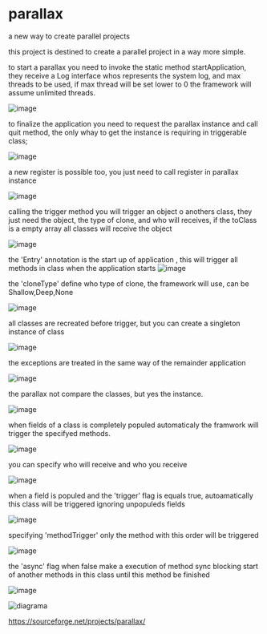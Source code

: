 # parallax
a new way to create parallel projects

this project is destined to create a parallel project in a way more simple.


to start a parallax you need to invoke the static method startApplication, they receive a Log interface whos represents the system log, and max threads to be used, if max thread will be set lower to 0 the framework will assume unlimited threads.

![image](https://user-images.githubusercontent.com/67382564/186215265-221ac41e-c158-4015-9fb8-ba199b569145.png)

to finalize the application you need to request the parallax instance and call quit method, the only whay to get the instance is requiring in triggerable class;

![image](https://user-images.githubusercontent.com/67382564/186216573-5b42cddb-c307-4a6e-9b0d-1d6ae51d1afa.png)

a new register is possible too, you just need to call register in parallax instance

![image](https://user-images.githubusercontent.com/67382564/186217467-150c128b-033f-42ee-a152-7632aba8e8c8.png)

calling the trigger method you will trigger an object o anothers class, they just need the object, the type of clone, and who will receives, if the toClass is a empty array all classes will receive the object

![image](https://user-images.githubusercontent.com/67382564/186218468-8ded174f-b05e-4116-8934-4de472a5d830.png)


the 'Entry' annotation  is the start up of application , this will trigger all methods in class when the application starts
![image](https://user-images.githubusercontent.com/67382564/186214369-584f50c9-a4d2-4a78-ad99-625587150c19.png)


the 'cloneType' define who type of clone, the framework will use, can be Shallow,Deep,None

![image](https://user-images.githubusercontent.com/67382564/186212867-cad16b22-d011-4117-8536-b1de980498b1.png)

all classes are recreated before trigger, but you can create a singleton instance of class

![image](https://user-images.githubusercontent.com/67382564/186206736-84dc15da-b54a-4182-9aac-618a0400e1cc.png)

the exceptions are treated in the same way of the remainder application

![image](https://user-images.githubusercontent.com/67382564/186207647-0f5d4e7c-2e62-4d7a-906d-6a6378aa0006.png)

the parallax not compare the classes, but yes the instance.

![image](https://user-images.githubusercontent.com/67382564/186208362-3f45e9dd-60f1-4f88-993c-6002a47e57af.png)


when fields of a class is completely populed automaticaly the framwork will trigger the specifyed methods.

![image](https://user-images.githubusercontent.com/67382564/186205220-b2937696-031e-403c-89b5-c7c84341befb.png)

you can specify who will receive and  who you receive

![image](https://user-images.githubusercontent.com/67382564/186206204-3463713c-e5e7-4658-ba0c-2635fdad0997.png)

when a field is populed and the 'trigger' flag is equals  true, autoamatically this class will be triggered  ignoring unpopuleds fields

![image](https://user-images.githubusercontent.com/67382564/186209596-eee350d9-f093-4b55-b1d0-2cd541b745b9.png)

specifying 'methodTrigger' only the method with this order will be triggered

![image](https://user-images.githubusercontent.com/67382564/186209910-7438ec89-c3d5-4594-8ce5-847ee8085214.png)

the 'async' flag when false make a execution of method sync blocking start of another methods in this class until this method be finished

![image](https://user-images.githubusercontent.com/67382564/186211635-0c47931b-479a-4fd8-8ab7-5f87098ddc85.png)



![diagrama](https://user-images.githubusercontent.com/67382564/186203859-3a7e8651-1f90-432c-9ff4-25f8173531bf.png)



https://sourceforge.net/projects/parallax/

